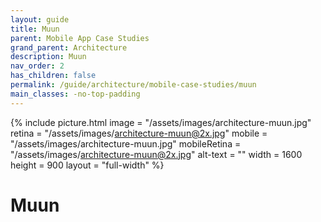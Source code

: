 ```yaml
---
layout: guide
title: Muun
parent: Mobile App Case Studies
grand_parent: Architecture
description: Muun
nav_order: 2
has_children: false
permalink: /guide/architecture/mobile-case-studies/muun
main_classes: -no-top-padding
---
```


{% include picture.html
   image = "/assets/images/architecture-muun.jpg"
   retina = "/assets/images/architecture-muun@2x.jpg"
   mobile = "/assets/images/architecture-muun.jpg"
   mobileRetina = "/assets/images/architecture-muun@2x.jpg"
   alt-text = ""
   width = 1600
   height = 900
   layout = "full-width"
%}

# Muun
